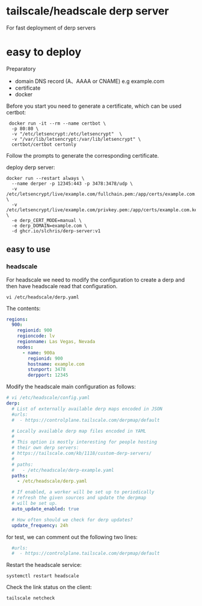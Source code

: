 # tailscale/headscale derp server

For fast deployment of derp servers


# easy to deploy

Preparatory

- domain DNS record (A、AAAA or CNAME) e.g example.com
- certificate
- docker


Before you start you need to generate a certificate, which can be used certbot:

```shell
 docker run -it --rm --name certbot \
  -p 80:80 \
  -v "/etc/letsencrypt:/etc/letsencrypt"  \
  -v "/var/lib/letsencrypt:/var/lib/letsencrypt" \
  certbot/certbot certonly
```

Follow the prompts to generate the corresponding certificate.


deploy derp server:

```shell
docker run --restart always \
  --name derper -p 12345:443 -p 3478:3478/udp \
  -v /etc/letsencrypt/live/example.com/fullchain.pem:/app/certs/example.com.crt \
  -v /etc/letsencrypt/live/example.com/privkey.pem:/app/certs/example.com.key \  
  -e derp_CERT_MODE=manual \
  -e derp_DOMAIN=example.com \
  -d ghcr.io/slchris/derp-server:v1 
```


## easy to use


### headscale 


For headscale we need to modify the configuration to create a derp and then have headscale read that configuration.

```shell
vi /etc/headscale/derp.yaml
```

The contents:

```yaml
regions:
  900:
    regionid: 900
    regioncode: lv 
    regionname: Las Vegas, Nevada
    nodes:
      - name: 900a
        regionid: 900
        hostname: example.com
        stunport: 3478
        derpport: 12345
```

Modify the headscale main configuration as follows:

```yaml
# vi /etc/headscale/config.yaml
derp:
  # List of externally available derp maps encoded in JSON
  #urls:
  #  - https://controlplane.tailscale.com/derpmap/default

  # Locally available derp map files encoded in YAML
  #
  # This option is mostly interesting for people hosting
  # their own derp servers:
  # https://tailscale.com/kb/1118/custom-derp-servers/
  #
  # paths:
  #   - /etc/headscale/derp-example.yaml
  paths:
    - /etc/headscale/derp.yaml

  # If enabled, a worker will be set up to periodically
  # refresh the given sources and update the derpmap
  # will be set up.
  auto_update_enabled: true

  # How often should we check for derp updates?
  update_frequency: 24h
```

for test, we can comment out the following two lines:

```yaml
  #urls:
  #  - https://controlplane.tailscale.com/derpmap/default
``` 

Restart the headscale service:

```shell
systemctl restart headscale
```

Check the link status on the client:

```shell
tailscale netcheck
```

